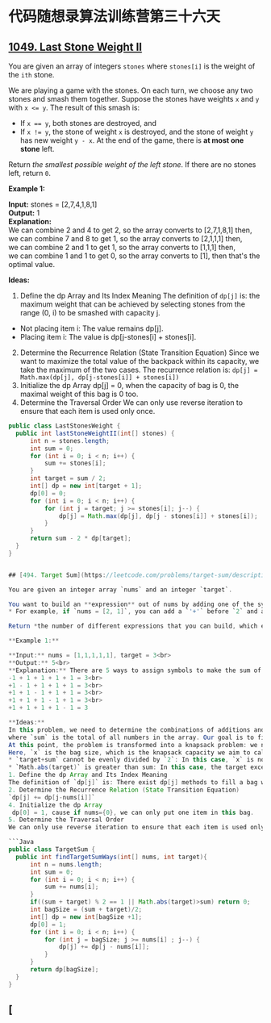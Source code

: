 # 代码随想录算法训练营第三十六天
## [1049. Last Stone Weight II](https://leetcode.com/problems/last-stone-weight-ii/description/)

You are given an array of integers `stones` where `stones[i]` is the weight of the `ith` stone.

We are playing a game with the stones. On each turn, we choose any two stones and smash them together. Suppose the stones have weights `x` and `y` with `x <= y`. The result of this smash is:
* If `x == y`, both stones are destroyed, and
* If `x != y`, the stone of weight `x` is destroyed, and the stone of weight `y` has new weight `y - x`.
At the end of the game, there is **at most one stone** left.

Return *the smallest possible weight of the left stone*. If there are no stones left, return  `0`.

**Example 1:**

**Input:** stones = [2,7,4,1,8,1] <br>
**Output:** 1 <br>
**Explanation:** <br>
We can combine 2 and 4 to get 2, so the array converts to [2,7,1,8,1] then, <br>
we can combine 7 and 8 to get 1, so the array converts to [2,1,1,1] then,<br>
we can combine 2 and 1 to get 1, so the array converts to [1,1,1] then,<br>
we can combine 1 and 1 to get 0, so the array converts to [1], then that's the optimal value.

**Ideas:**
1. Define the dp Array and Its Index Meaning
  The definition of `dp[j]` is: the maximum weight that can be achieved by selecting stones from the range (0, i) to be smashed with capacity j.
* Not placing item i: The value remains dp[j].
* Placing item i: The value is dp[j-stones[i] + stones[i].
2. Determine the Recurrence Relation (State Transition Equation)
  Since we want to maximize the total value of the backpack within its capacity, we take the maximum of the two cases. The recurrence relation is:
  `dp[j] = Math.max(dp[j], dp[j-stones[i]] + stones[i])`
4. Initialize the dp Array
   dp[j] = 0, when the capacity of bag is 0, the maximal weight of this bag is 0 too.
5. Determine the Traversal Order
  We can only use reverse iteration to ensure that each item is used only once.

  ```Java
  public class LastStonesWeight {
    public int lastStoneWeightII(int[] stones) {
        int n = stones.length;
        int sum = 0;
        for (int i = 0; i < n; i++) {
            sum += stones[i];
        }
        int target = sum / 2;
        int[] dp = new int[target + 1];
        dp[0] = 0;
        for (int i = 0; i < n; i++) {
            for (int j = target; j >= stones[i]; j--) {
                dp[j] = Math.max(dp[j], dp[j - stones[i]] + stones[i]);
            }
        }
        return sum - 2 * dp[target];
    }
}


## [494. Target Sum](https://leetcode.com/problems/target-sum/description/)

You are given an integer array `nums` and an integer `target`.

You want to build an **expression** out of nums by adding one of the symbols `'+'` and `'-'` before each integer in nums and then concatenate all the integers.
* For example, if `nums = [2, 1]`, you can add a `'+'` before `2` and a `'-'` before `1` and concatenate them to build the expression `"+2-1"`.

Return *the number of different expressions that you can build, which evaluates to target*.

**Example 1:**

**Input:** nums = [1,1,1,1,1], target = 3<br>
**Output:** 5<br>
**Explanation:** There are 5 ways to assign symbols to make the sum of nums be target 3. <br>
-1 + 1 + 1 + 1 + 1 = 3<br>
+1 - 1 + 1 + 1 + 1 = 3<br>
+1 + 1 - 1 + 1 + 1 = 3<br>
+1 + 1 + 1 - 1 + 1 = 3<br>
+1 + 1 + 1 + 1 - 1 = 3

**Ideas:** 
In this problem, we need to determine the combinations of additions and subtractions separately. Assume the total sum of the additions is `x`, then the corresponding total sum of the subtractions is `sum-x`,
where `sum` is the total of all numbers in the array. Our goal is to find a result such that: `x-(sum-x) = target`. Rearranging the equation, we get: `x = (target+sum)/2`.
At this point, the problem is transformed into a knapsack problem: we need to use the numbers in the array to "fill" a knapsack with a capacity of `x` and calculate how many ways it can be achieved.
Here, `x` is the bag size, which is the knapsack capacity we aim to calculate in the subsequent steps. However, there are two cases where no solution exists:
* `target+sum` cannot be evenly divided by `2`: In this case, `x` is not an integer, making the partition impossible.
* `Math.abs(target)` is greater than sum: In this case, the target exceeds the possible range of sums, making it impossible to achieve.
1. Define the dp Array and Its Index Meaning
  The definition of `dp[j]` is: There exist dp[j] methods to fill a bag with capacity of j.
2. Determine the Recurrence Relation (State Transition Equation)
 `dp[j] += dp[j-nums[i]]`
4. Initialize the dp Array
   dp[0] = 1, cause if nums={0}, we can only put one item in this bag.
5. Determine the Traversal Order
  We can only use reverse iteration to ensure that each item is used only once.

```Java
public class TargetSum {
    public int findTargetSumWays(int[] nums, int target){
        int n = nums.length;
        int sum = 0;
        for (int i = 0; i < n; i++) {
            sum += nums[i];
        }
        if((sum + target) % 2 == 1 || Math.abs(target)>sum) return 0;
        int bagSize = (sum + target)/2;
        int[] dp = new int[bagSize +1];
        dp[0] = 1;
        for (int i = 0; i < n; i++) {
            for (int j = bagSize; j >= nums[i] ; j--) {
                dp[j] += dp[j - nums[i]];
            }
        }
        return dp[bagSize];
    }
}
```

## [































